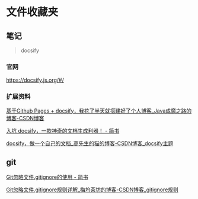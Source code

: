 # 文件收藏夹

## 笔记

> docsify

<!-- tabs:start -->

### **官网**

https://docsify.js.org/#/

### **扩展资料**

[基于Github Pages + docsify，我花了半天就搭建好了个人博客\_Java成魔之路的博客-CSDN博客](https://blog.csdn.net/m0_37965018/article/details/103841362)

[入坑 docsify，一款神奇的文档生成利器！ - 简书](https://www.jianshu.com/p/526127c29a92)

[docsify，做一个自己的文档\_高先生的猫的博客-CSDN博客\_docsify主题](https://blog.csdn.net/z591102/article/details/108326239)

<!-- tabs:end -->

## git

[Git忽略文件.gitignore的使用 - 简书](https://www.jianshu.com/p/a09a9b40ad20)

[Git忽略文件.gitignore规则详解\_梅坞茶坊的博客-CSDN博客\_gitignore规则](https://blog.csdn.net/qq_32421489/article/details/121910707)
